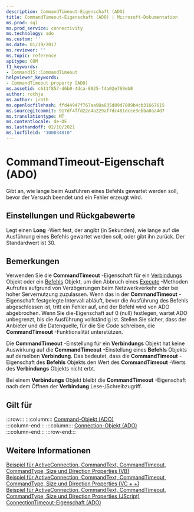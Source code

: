 ```yaml
---
description: CommandTimeout-Eigenschaft (ADO)
title: CommandTimeout-Eigenschaft (ADO) | Microsoft-Dokumentation
ms.prod: sql
ms.prod_service: connectivity
ms.technology: ado
ms.custom: ''
ms.date: 01/19/2017
ms.reviewer: ''
ms.topic: reference
apitype: COM
f1_keywords:
- Command15::CommandTimeout
helpviewer_keywords:
- CommandTimeout property [ADO]
ms.assetid: c611f857-d6b0-4dca-8925-f4a02e769eb0
author: rothja
ms.author: jroth
ms.openlocfilehash: ffd44947f767aa98a835d89d7809b4cb31667615
ms.sourcegitcommit: 917df4ffd22e4a229af7dc481dcce3ebba0aa4d7
ms.translationtype: MT
ms.contentlocale: de-DE
ms.lasthandoff: 02/10/2021
ms.locfileid: "100034810"
---
```

# <a name="commandtimeout-property-ado"></a>CommandTimeout-Eigenschaft (ADO)
Gibt an, wie lange beim Ausführen eines Befehls gewartet werden soll, bevor der Versuch beendet und ein Fehler erzeugt wird.  
  
## <a name="settings-and-return-values"></a>Einstellungen und Rückgabewerte  
 Legt einen **Long** -Wert fest, der angibt (in Sekunden), wie lange auf die Ausführung eines Befehls gewartet werden soll, oder gibt ihn zurück. Der Standardwert ist 30.  
  
## <a name="remarks"></a>Bemerkungen  
 Verwenden Sie die **CommandTimeout** -Eigenschaft für ein [Verbindungs](./connection-object-ado.md) Objekt oder ein [Befehls](./command-object-ado.md) Objekt, um den Abbruch eines [Execute](./execute-method-ado-command.md) -Methoden Aufrufes aufgrund von Verzögerungen beim Netzwerkverkehr oder bei hoher Servernutzung zuzulassen. Wenn das in der **CommandTimeout** -Eigenschaft festgelegte Intervall abläuft, bevor die Ausführung des Befehls abgeschlossen ist, tritt ein Fehler auf, und der Befehl wird von ADO abgebrochen. Wenn Sie die-Eigenschaft auf 0 (null) festlegen, wartet ADO unbegrenzt, bis die Ausführung vollständig ist. Stellen Sie sicher, dass der Anbieter und die Datenquelle, für die Sie Code schreiben, die **CommandTimeout** -Funktionalität unterstützen.  
  
 Die **CommandTimeout** -Einstellung für ein **Verbindungs** Objekt hat keine Auswirkung auf die **CommandTimeout** -Einstellung eines **Befehls** Objekts auf derselben **Verbindung**. Das bedeutet, dass die **CommandTimeout** -Eigenschaft des **Befehls** Objekts den Wert des **CommandTimeout** -Werts des **Verbindungs** Objekts nicht erbt.  
  
 Bei einem **Verbindungs** Objekt bleibt die **CommandTimeout** -Eigenschaft nach dem Öffnen der **Verbindung** Lese-/Schreibzugriff.  
  
## <a name="applies-to"></a>Gilt für  

:::row:::
    :::column:::
        [Command-Objekt (ADO)](./command-object-ado.md)  
    :::column-end:::
    :::column:::
        [Connection-Objekt (ADO)](./connection-object-ado.md)  
    :::column-end:::
:::row-end:::

## <a name="see-also"></a>Weitere Informationen  
 [Beispiel für ActiveConnection, CommandText, CommandTimeout, CommandType, Size und Direction Properties (VB)](./activeconnection-commandtext-commandtimeout-commandtype-size-example-vb.md)   
 [Beispiel für ActiveConnection, CommandText, CommandTimeout, CommandType, Size und Direction Properties (VC + +)](./activeconnection-commandtext-commandtimeout-commandtype-size-example-vc.md)   
 [Beispiel für ActiveConnection, CommandText, CommandTimeout, CommandType, Size und Direction Properties (JScript)](./activeconnection-commandtext-timeout-type-size-example-jscript.md)   
 [ConnectionTimeout-Eigenschaft (ADO)](./connectiontimeout-property-ado.md)